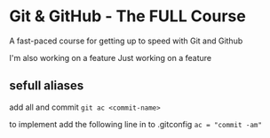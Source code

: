 # Git & GitHub - The FULL Course

A fast-paced course for getting up to speed with Git and Github

I'm also working on a feature
Just working on a feature

## sefull aliases
add all and commit
```git ac <commit-name>```

to implement add the following line in to .gitconfig
```ac = "commit -am"```